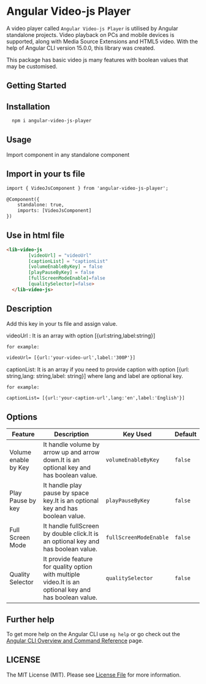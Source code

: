 # Angular Video-js Player

A video player called ```Angular Video-js Player``` is utilised by Angular standalone projects. Video playback on PCs and mobile devices is supported, along with Media Source Extensions and HTML5 video. With the help of Angular CLI version 15.0.0, this library was created.

This package has basic video js many features with boolean values that may be customised.

## Getting Started

## Installation

```html
  npm i angular-video-js-player
```

## Usage

Import component in any standalone component

## Import in your ts file

```html
import { VideoJsComponent } from 'angular-video-js-player';

@Component({
    standalone: true,
    imports: [VideoJsComponent]
})
```

## Use in html file

```html
<lib-video-js
        [videoUrl] = "videoUrl"
        [captionList] = "captionList"
        [volumeEnableByKey] = false
        [playPauseByKey] = false
        [fullScreenModeEnable]=false
        [qualitySelector]=false>
  </lib-video-js>
```

## Description

Add this key in your ts file and assign value.

videoUrl : It is an array with option [{url:string,label:string}]

```for example:```
```html
videoUrl= [{url:'your-video-url',label:'300P'}]
```

captionList: It is an array if you need to provide caption with option [{url: string,lang: string,label: string}] where lang and label are optional key.

```for example:```
```html
captionList= [{url:'your-caption-url',lang:'en',label:'English'}]
```

## Options
 <table>
    <thead>
      <tr>
        <th>Feature</th>
        <th>Description</th>
        <th>Key Used</th>
        <th>Default</th>
      </tr>
    </thead>
    <tbody>
        <tr>
            <td>Volume enable by Key </td>
            <td>It handle volume by arrow up and arrow down.It is an optional key and has boolean value.</td>
            <td><code>volumeEnableByKey</code></td>
            <td><code>false</code></td>
        </tr>
        <tr>
            <td>Play Pause by key</td>
            <td>It handle play pause by space key.It is an optional key and has boolean value.</td>
            <td><code>playPauseByKey</code></td>
            <td><code>false</code></td>
        </tr>
         <tr>
            <td>Full Screen Mode</td>
            <td>It handle fullScreen by double click.It is an optional key and has boolean value.</td>
            <td><code>fullScreenModeEnable</code></td>
            <td><code>false</code></td>
        </tr>
         <tr>
            <td>Quality Selector</td>
            <td>It provide feature for quality option with multiple video.It is an optional key and has boolean value.</td>
            <td><code>qualitySelector</code></td>
            <td><code>false</code></td>
        </tr>
    </tbody>
  </table>

## Further help

To get more help on the Angular CLI use `ng help` or go check out the [Angular CLI Overview and Command Reference](https://angular.io/cli) page.

## LICENSE

The MIT License (MIT). Please see [License File](https://github.com/vc-nishtha/video-js/blob/main/LICENSE) for more information.
